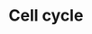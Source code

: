 ---
annotations:
- id: PW:0001317
  parent: regulatory pathway
  type: Pathway Ontology
  value: cell cycle pathway
authors:
- MaintBot
- MartijnVanIersel
- Mkutmon
- L Dupuis
description: (From http://en.wikipedia.org/wiki/Cell_cycle) The cell cycle is the
  series of events that takes place in a cell leading to its division and duplication
  (replication). Regulation of the cell cycle involves processes crucial to the survival
  of a cell, including the detection and repair of genetic damage as well as the prevention
  of uncontrolled cell division. Two key classes of regulatory molecules, cyclins
  and cyclin-dependent kinases (CDKs), determine a cell's progress through the cell
  cycle.
last-edited: 2020-07-01
organisms:
- Canis familiaris
redirect_from:
- /index.php/Pathway:WP1200
- /instance/WP1200
- /instance/WP1200_r111030
revision: r111030
schema-jsonld:
- '@context': https://schema.org/
  '@id': https://wikipathways.github.io/pathways/WP1200.html
  '@type': Dataset
  creator:
    '@type': Organization
    name: WikiPathways
  description: (From http://en.wikipedia.org/wiki/Cell_cycle) The cell cycle is the
    series of events that takes place in a cell leading to its division and duplication
    (replication). Regulation of the cell cycle involves processes crucial to the
    survival of a cell, including the detection and repair of genetic damage as well
    as the prevention of uncontrolled cell division. Two key classes of regulatory
    molecules, cyclins and cyclin-dependent kinases (CDKs), determine a cell's progress
    through the cell cycle.
  keywords:
  - ABL1
  - ATM
  - ATR
  - BUB1B
  - BUB3
  - CCNA1
  - CCNA2
  - CCNB2
  - CCNB3
  - CCND2
  - CCND3
  - CCNE1
  - CCNE2
  - CCNH
  - CDC14A
  - CDC14B
  - CDC2
  - CDC20
  - CDC25A
  - CDC25B
  - CDC25C
  - CDC45L
  - CDC6
  - CDC7
  - CDH1
  - CDK2
  - CDK4
  - CDK6
  - CDKN1A
  - CDKN1B
  - CDKN2A
  - CHEK1
  - CHEK2
  - DBF4
  - E2F1
  - E2F3
  - E2F4
  - E2F5
  - E2F6
  - ESPL1
  - GSK3B
  - LOC475035
  - LOC478040
  - LOC480907
  - LOC480957
  - LOC486589
  - LOC487309
  - LOC490941
  - LOC607662
  - MAD1L1
  - MAD2L1
  - MAD2L2
  - MCM2
  - MCM3
  - MCM4
  - MCM5
  - MCM6
  - MCM7
  - MDM2
  - MPEG1
  - ORC1L
  - ORC2L
  - ORC3L
  - ORC4L
  - ORC5L
  - ORC6L
  - PCNA
  - PKMYT1
  - PLK1
  - PRKDC
  - PTTG1
  - RB1
  - RBL1
  - SKP2
  - SMAD3
  - SMAD4
  - SMC1A
  - TBC1D8
  - TFDP1
  - TGFB1
  - TP53
  - UBE2F
  - WEE1
  - YWHAG
  license: CC0
  name: Cell cycle
seo: CreativeWork
title: Cell cycle
wpid: WP1200
---